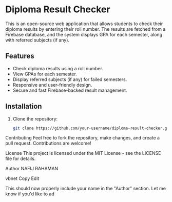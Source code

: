 # Diploma Result Checker

This is an open-source web application that allows students to check their diploma results by entering their roll number. The results are fetched from a Firebase database, and the system displays GPA for each semester, along with referred subjects (if any).

## Features

- Check diploma results using a roll number.
- View GPAs for each semester.
- Display referred subjects (if any) for failed semesters.
- Responsive and user-friendly design.
- Secure and fast Firebase-backed result management.

## Installation

1. Clone the repository:
   ```bash
   git clone https://github.com/your-username/diploma-result-checker.git


Contributing
Feel free to fork the repository, make changes, and create a pull request. Contributions are welcome!

License
This project is licensed under the MIT License - see the LICENSE file for details.

Author
NAFIJ RAHAMAN

vbnet
Copy
Edit

This should now properly include your name in the "Author" section. Let me know if you'd like to ad
